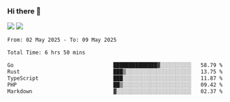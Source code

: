 ### Hi there 👋️

![](https://komarev.com/ghpvc/?username=Loner1024)
![](https://hit.yhype.me/github/profile?account_id=20189164)

<!--START_SECTION:waka-->

```txt
From: 02 May 2025 - To: 09 May 2025

Total Time: 6 hrs 50 mins

Go                                ██████████████▓░░░░░░░░░░   58.79 %
Rust                              ███▒░░░░░░░░░░░░░░░░░░░░░   13.75 %
TypeScript                        ███░░░░░░░░░░░░░░░░░░░░░░   11.87 %
PHP                               ██▒░░░░░░░░░░░░░░░░░░░░░░   09.42 %
Markdown                          ▓░░░░░░░░░░░░░░░░░░░░░░░░   02.37 %
```

<!--END_SECTION:waka-->




